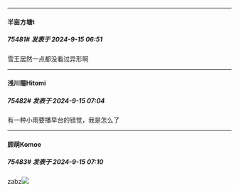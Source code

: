 ﻿
*****

####  半亩方塘t  
##### 75481#       发表于 2024-9-15 06:51

雪王居然一点都没看过异形啊


*****

####  浅川瞳Hitomi  
##### 75482#       发表于 2024-9-15 07:04

有一种小雨要播早台的错觉，我是怎么了


*****

####  顾萌Komoe  
##### 75483#       发表于 2024-9-15 07:10

zabz<img src="https://static.saraba1st.com/image/smiley/face2017/023.png" referrerpolicy="no-referrer">

